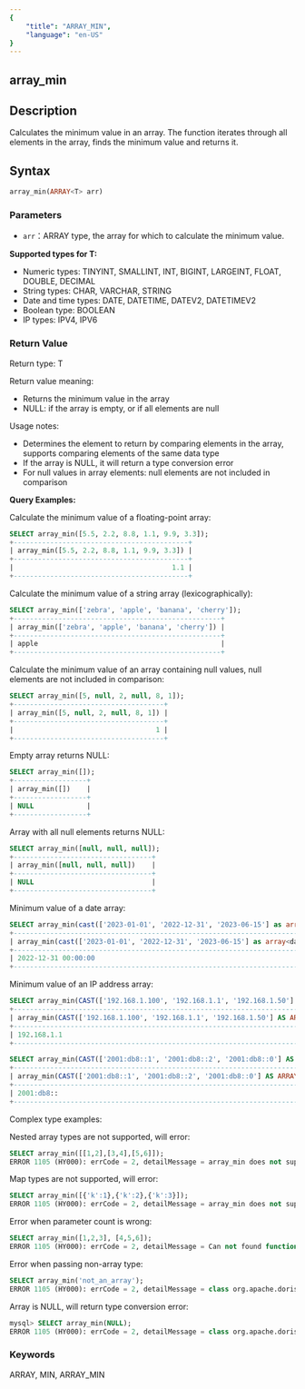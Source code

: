 ```yaml
---
{
    "title": "ARRAY_MIN",
    "language": "en-US"
}
---
```


## array_min

<version since="2.0.0">

</version>

## Description

Calculates the minimum value in an array. The function iterates through all elements in the array, finds the minimum value and returns it.

## Syntax

```sql
array_min(ARRAY<T> arr)
```

### Parameters

- `arr`：ARRAY<T> type, the array for which to calculate the minimum value.

**Supported types for T:**
- Numeric types: TINYINT, SMALLINT, INT, BIGINT, LARGEINT, FLOAT, DOUBLE, DECIMAL
- String types: CHAR, VARCHAR, STRING
- Date and time types: DATE, DATETIME, DATEV2, DATETIMEV2
- Boolean type: BOOLEAN
- IP types: IPV4, IPV6

### Return Value

Return type: T

Return value meaning:
- Returns the minimum value in the array
- NULL: if the array is empty, or if all elements are null

Usage notes:
- Determines the element to return by comparing elements in the array, supports comparing elements of the same data type
- If the array is NULL, it will return a type conversion error
- For null values in array elements: null elements are not included in comparison

**Query Examples:**

Calculate the minimum value of a floating-point array:
```sql
SELECT array_min([5.5, 2.2, 8.8, 1.1, 9.9, 3.3]);
+-------------------------------------------+
| array_min([5.5, 2.2, 8.8, 1.1, 9.9, 3.3]) |
+-------------------------------------------+
|                                       1.1 |
+-------------------------------------------+
```

Calculate the minimum value of a string array (lexicographically):
```sql
SELECT array_min(['zebra', 'apple', 'banana', 'cherry']);
+---------------------------------------------------+
| array_min(['zebra', 'apple', 'banana', 'cherry']) |
+---------------------------------------------------+
| apple                                             |
+---------------------------------------------------+
```

Calculate the minimum value of an array containing null values, null elements are not included in comparison:
```sql
SELECT array_min([5, null, 2, null, 8, 1]);
+-------------------------------------+
| array_min([5, null, 2, null, 8, 1]) |
+-------------------------------------+
|                                   1 |
+-------------------------------------+
```

Empty array returns NULL:
```sql
SELECT array_min([]);
+------------------+
| array_min([])    |
+------------------+
| NULL             |
+------------------+
```

Array with all null elements returns NULL:
```sql
SELECT array_min([null, null, null]);
+----------------------------------+
| array_min([null, null, null])    |
+----------------------------------+
| NULL                             |
+----------------------------------+
```

Minimum value of a date array:
```sql
SELECT array_min(cast(['2023-01-01', '2022-12-31', '2023-06-15'] as array<datetime>));
+--------------------------------------------------------------------------------+
| array_min(cast(['2023-01-01', '2022-12-31', '2023-06-15'] as array<datetime>)) |
+--------------------------------------------------------------------------------+
| 2022-12-31 00:00:00                                                            |
+--------------------------------------------------------------------------------+
```

Minimum value of an IP address array:
```sql
SELECT array_min(CAST(['192.168.1.100', '192.168.1.1', '192.168.1.50'] AS ARRAY<IPV4>));
+----------------------------------------------------------------------------------+
| array_min(CAST(['192.168.1.100', '192.168.1.1', '192.168.1.50'] AS ARRAY<IPV4>)) |
+----------------------------------------------------------------------------------+
| 192.168.1.1                                                                      |
+----------------------------------------------------------------------------------+

SELECT array_min(CAST(['2001:db8::1', '2001:db8::2', '2001:db8::0'] AS ARRAY<IPV6>));
+-------------------------------------------------------------------------------+
| array_min(CAST(['2001:db8::1', '2001:db8::2', '2001:db8::0'] AS ARRAY<IPV6>)) |
+-------------------------------------------------------------------------------+
| 2001:db8::                                                                    |
+-------------------------------------------------------------------------------+
```

Complex type examples:

Nested array types are not supported, will error:
```sql
SELECT array_min([[1,2],[3,4],[5,6]]);
ERROR 1105 (HY000): errCode = 2, detailMessage = array_min does not support complex types: array_min([[1, 2], [3, 4], [5, 6]])
```

Map types are not supported, will error:
```sql
SELECT array_min([{'k':1},{'k':2},{'k':3}]);
ERROR 1105 (HY000): errCode = 2, detailMessage = array_min does not support complex types: array_min([map('k', 1), map('k', 2), map('k', 3)])
```

Error when parameter count is wrong:
```sql
SELECT array_min([1,2,3], [4,5,6]);
ERROR 1105 (HY000): errCode = 2, detailMessage = Can not found function 'array_min' which has 2 arity. Candidate functions are: [array_min(Expression)]
```

Error when passing non-array type:
```sql
SELECT array_min('not_an_array');
ERROR 1105 (HY000): errCode = 2, detailMessage = class org.apache.doris.nereids.types.VarcharType cannot be cast to class org.apache.doris.nereids.types.ArrayType (org.apache.doris.nereids.types.VarcharType and org.apache.doris.nereids.types.ArrayType are in unnamed module of loader 'app')
```

Array is NULL, will return type conversion error:
```sql
mysql> SELECT array_min(NULL);
ERROR 1105 (HY000): errCode = 2, detailMessage = class org.apache.doris.nereids.types.NullType cannot be cast to class org.apache.doris.nereids.types.ArrayType (org.apache.doris.nereids.types.NullType and org.apache.doris.nereids.types.ArrayType are in unnamed module of loader 'app')
```

### Keywords

ARRAY, MIN, ARRAY_MIN
